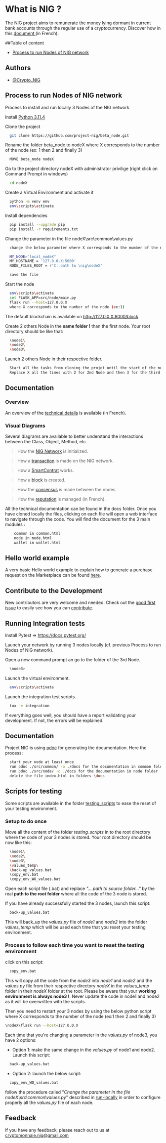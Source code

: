 

# What is NIG ?
The NIG project aims to remunerate the money lying dormant in current bank accounts through the regular use of a cryptocurrency. Discover how in this [document ](https://docs.google.com/document/u/1/d/e/2PACX-1vQxiyzQCp9qEkBbHT5wjt_YTXvRXycus77Z4M8pxd5Lp6JpI3ZjSq5bJMlRCUAx-3pRjr6kkByBG4HN/pub?urp=gmail_link) (in French).

##Table of content

 - [Process to run Nodes of NIG network](/#process-to-run-nodes-of-nig-network)

## Authors

- [@Crypto_NIG](https://github.com/nigcrypto)


## Process to run Nodes of NIG network
Process to install and run locally 3 Nodes of the NIG network

Install [Python 3.11.4](https://www.python.org/downloads/release/python-3114/)

Clone the project

```bash
  git clone https://github.com/project-nig/beta_node.git
```

Rename the folder beta_node to nodeX where X corresponds to the number of the node (ex: 1 then 2 and finally 3)

```bash
  MOVE beta_node nodeX
```

Go to the project directory nodeX with administrator privilige (right click on Command Prompt in windows)

```bash
  cd nodeX
```

Create a Virtual Environment and activate it

```bash
  python -m venv env
  env\scripts\activate
```

Install dependencies

```bash
  pip install --upgrade pip
  pip install -r requirements.txt
```
Change the parameter in the file nodeX\src\common\values.py

```bash
  change the below parameter where X corresponds to the number of the node (ex:1)

  MY_NODE="local_nodeX"
  MY_HOSTNAME = '127.0.0.X:5000'
  NODE_FILES_ROOT = r'C: path to \nig\nodeX'

  save the file
```
Start the node

```bash
  env\scripts\activate
  set FLASK_APP=src/node/main.py
  flask run --host=127.0.0.X 
  where X corresponds to the number of the node (ex:1)
```
The default blockchain is available on http://127.0.0.X:8000/block

Create 2 others Node in the **same folder !** than the first node. Your root directory should be like that:
```bash
  \node1\
  \node2\
  \node3\
```
Launch 2 others Node in their respective folder.
```bash
  Start all the tasks from cloning the projet until the start of the node
  Replace X all the times with 2 for 2nd Node and then 3 for the third node
```

## Documentation
### Overview
An overview of the [technical details](https://docs.google.com/document/d/e/2PACX-1vTO0nKIogxFLGWkN0QpaMsGsg9Cp-Aqfv31sc6p_HQnb7tShmqymOM05o3_7YCFkBY7GIipWSNO756d/pub) is available (in French).

### Visual Diagrams
Several diagrams are available to better understand the interactions between the Class, Object, Method, etc
>How the [NIG Network](https://viewer.diagrams.net/?tags=%7B%7D&lightbox=1&highlight=0000ff&edit=_blank&layers=1&nav=1&title=10_Network#Uhttps%3A%2F%2Fdrive.google.com%2Fuc%3Fid%3D1YCxaD_aJYUuVm_GbWdbpG3JfiKawxqzH%26export%3Ddownload) is initialized.

>How a [transaction](https://viewer.diagrams.net/?tags=%7B%7D&lightbox=1&highlight=0000ff&edit=_blank&layers=1&nav=1&title=20_Transaction#Uhttps%3A%2F%2Fdrive.google.com%2Fuc%3Fid%3D10RUXVQOz87zV22Xx90fcjsxpcc8i8BDU%26export%3Ddownload) is made on the NIG network.

>How a [SmartContrat](https://viewer.diagrams.net/?tags=%7B%7D&lightbox=1&highlight=0000ff&edit=_blank&layers=1&nav=1&title=30_SmartContract#Uhttps%3A%2F%2Fdrive.google.com%2Fuc%3Fid%3D1YR6M7MIu7n4pt269-hX9uLMw77VWmCm8%26export%3Ddownload) works.

>How a [block](https://viewer.diagrams.net/?tags=%7B%7D&lightbox=1&highlight=0000ff&edit=_blank&layers=1&nav=1&title=40_Consensus#Uhttps%3A%2F%2Fdrive.google.com%2Fuc%3Fid%3D1PAuhT8yiuq6xpoJQFgIaSYyvfa_OMV_1%26export%3Ddownload) is created.

>How the [consensus](https://viewer.diagrams.net/?tags=%7B%7D&lightbox=1&highlight=0000ff&edit=_blank&layers=1&nav=1&title=50_Consensus#Uhttps%3A%2F%2Fdrive.google.com%2Fuc%3Fid%3D1uwMwq3o3VKVH7_VKYrz4V1l2TDzQvPfs%26export%3Ddownload) is made between the nodes.

>How the [reputation](https://viewer.diagrams.net/?tags=%7B%7D&lightbox=1&highlight=0000ff&edit=_blank&layers=1&nav=1&title=60_reputation#Uhttps%3A%2F%2Fdrive.google.com%2Fuc%3Fid%3D1KvKRZDreXp_firoid9yPMhXi8v00C7ai%26export%3Ddownload) is managed (in French).

All the technical documentation can be found in the docs folder. Once you have cloned locally the files, clicking on each file will open a web interface to navigate through the code. You will find the document for the 3 main modules :
```bash
	common in common.html
	node in node.html
	wallet in wallet.html
```

## Hello world example

A very basic Hello world example to explain how to generate a purchase request on the Marketplace can be found [here](HELLOWORLD.md).

## Contribute to the Development

New contributors are very welcome and needed. Check out the [good first issue](https://github.com/project-nig/beta_node/issues?q=is%3Aopen+is%3Aissue+label%3A%22good+first+issue%22) to easily see how you can [contribute](CONTRIBUTING.md).


## Running Integration tests

Install Pytest => https://docs.pytest.org/

Launch your network by running 3 nodes locally (cf. previous Process to run Nodes of NIG network).

Open a new command prompt an go to the folder of the 3rd Node.
```bash
  \node3>
```
Launch the virtual environment.
```bash
  env\scripts\activate
```
Launch the integration test scripts.
```bash
  tox -e integration
```
If everything goes well, you should have a report validating your development. If not, the errors will be explained.

## Documentation

Project NIG is using [pdoc](https://pdoc.dev/docs/pdoc.html) for generating the documentation. Here the process:
```bash
  start your node at least once
  run pdoc ./src/common/ -o ./docs for the documentation in common folder
  run pdoc ./src/node/ -o ./docs for the documentation in node folder
  delete the file index.html in folders \docs
```
## Scripts for testing

Some scripts are available in the folder [testing_scripts](/testing_scripts) to ease the reset of your testing environment. 

### Setup to do once
Move all the content of the folder *testing_scripts* in to the root directory where the code of your 3 nodes is stored. Your root directory should be now like this:
```bash
  \node1\
  \node2\
  \node3\
  \values_temp\
  \back-up_values.bat
  \copy_env.bat
  \copy_env_WO_values.bat
```
Open each script file (.bat) and replace *"....path to source folder..."* by the real **path to the root folder** where all the code of the 3 node is stored.

If you have already successfully started the 3 nodes, launch this script:
```bash
  back-up_values.bat
```
This will back_up the *values.py* file of *node1* and *node2* into the folder *values_temp* which will be used each time that you reset your testing environment.
### Process to follow each time you want to reset the testing environment
click on this script:
```bash
  copy_env.bat
```
This will copy all the code from the *node3* into *node1* and *node2* and the *values.py* file from their respective directory *nodeX* in the *values_temp* folder in their *nodeX* folder at the root. Please be aware that your **working environment is always node3 !**. Never update the code in node1 and node2 as it will be overwritten with the scripts.

Then you need to restart your 3 nodes by using the below python script where X corresponds to the number of the node (ex:1 then 2 and finally 3)
```bash
\nodeX\flask run --host=127.0.0.X
```

Each time that you're changing a parameter in the *values.py* of node3, you have 2 options:

 - Option 1: make the same change in the *values.py* of node1 and node2. Launch this script:

```bash
  back-up_values.bat
```
 - Option 2: launch the below script:

```bash
  copy_env_WO_values.bat
```
follow the procedure called "*Change the parameter in the file nodeX\src\common\values.py*" described in [run-locally](/beta_node?tab=readme-ov-file#run-locally) in order to configure properly all the *values.py* file of each node.

## Feedback

If you have any feedback, please reach out to us at cryptomonnaie.nig@gmail.com
